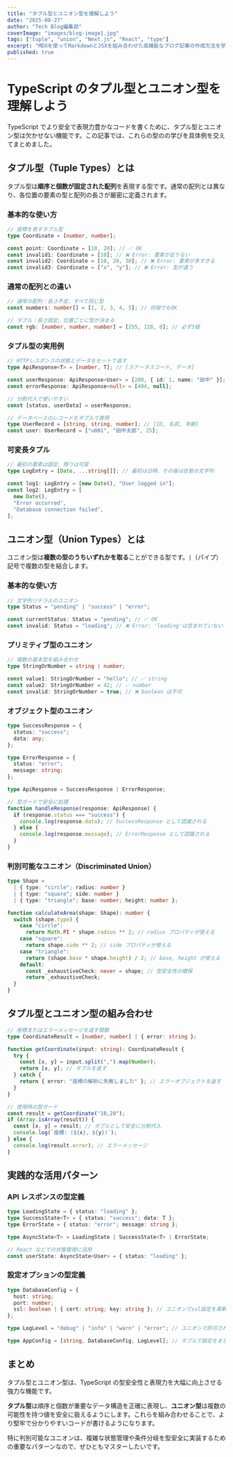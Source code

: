 ```yaml
---
title: "タプル型とユニオン型を理解しよう"
date: "2025-08-27"
author: "Tech Blog編集部"
coverImage: "images/blog-image1.jpg"
tags: ["tuple", "union", "Next.js", "React", "type"]
excerpt: "MDXを使ってMarkdownとJSXを組み合わせた高機能なブログ記事の作成方法を学びましょう。"
published: true
---
```


# TypeScript のタプル型とユニオン型を理解しよう

TypeScript でより安全で表現力豊かなコードを書くために、タプル型とユニオン型は欠かせない機能です。この記事では、これらの型のの学びを具体例を交えてまとめました。

## タプル型（Tuple Types）とは

タプル型は**順序と個数が固定された配列**を表現する型です。通常の配列とは異なり、各位置の要素の型と配列の長さが厳密に定義されます。

### 基本的な使い方

```typescript
// 座標を表すタプル型
type Coordinate = [number, number];

const point: Coordinate = [10, 20]; // ✅ OK
const invalid1: Coordinate = [10]; // ❌ Error: 要素が足りない
const invalid2: Coordinate = [10, 20, 30]; // ❌ Error: 要素が多すぎる
const invalid3: Coordinate = ["x", "y"]; // ❌ Error: 型が違う
```

### 通常の配列との違い

```typescript
// 通常の配列：長さ不定、すべて同じ型
const numbers: number[] = [1, 2, 3, 4, 5]; // 何個でもOK

// タプル：長さ固定、位置ごとに型が決まる
const rgb: [number, number, number] = [255, 128, 0]; // 必ず3個
```

### タプル型の実用例

```typescript
// HTTPレスポンスの状態とデータをセットで返す
type ApiResponse<T> = [number, T]; // [ステータスコード, データ]

const userResponse: ApiResponse<User> = [200, { id: 1, name: "田中" }];
const errorResponse: ApiResponse<null> = [404, null];

// 分割代入で使いやすい
const [status, userData] = userResponse;

// データベースのレコードをタプルで表現
type UserRecord = [string, string, number]; // [ID, 名前, 年齢]
const user: UserRecord = ["u001", "田中太郎", 25];
```

### 可変長タプル

```typescript
// 最初の要素は固定、残りは可変
type LogEntry = [Date, ...string[]]; // 最初は日時、その後は任意の文字列

const log1: LogEntry = [new Date(), "User logged in"];
const log2: LogEntry = [
  new Date(),
  "Error occurred",
  "Database connection failed",
];
```

## ユニオン型（Union Types）とは

ユニオン型は**複数の型のうちいずれかを取る**ことができる型です。`|`（パイプ）記号で複数の型を結合します。

### 基本的な使い方

```typescript
// 文字列リテラルのユニオン
type Status = "pending" | "success" | "error";

const currentStatus: Status = "pending"; // ✅ OK
const invalid: Status = "loading"; // ❌ Error: 'loading'は含まれていない
```

### プリミティブ型のユニオン

```typescript
// 複数の基本型を組み合わせ
type StringOrNumber = string | number;

const value1: StringOrNumber = "hello"; // ✅ string
const value2: StringOrNumber = 42; // ✅ number
const invalid: StringOrNumber = true; // ❌ boolean は不可
```

### オブジェクト型のユニオン

```typescript
type SuccessResponse = {
  status: "success";
  data: any;
};

type ErrorResponse = {
  status: "error";
  message: string;
};

type ApiResponse = SuccessResponse | ErrorResponse;

// 型ガードで安全に処理
function handleResponse(response: ApiResponse) {
  if (response.status === "success") {
    console.log(response.data); // SuccessResponse として認識される
  } else {
    console.log(response.message); // ErrorResponse として認識される
  }
}
```

### 判別可能なユニオン（Discriminated Union）

```typescript
type Shape =
  | { type: "circle"; radius: number }
  | { type: "square"; side: number }
  | { type: "triangle"; base: number; height: number };

function calculateArea(shape: Shape): number {
  switch (shape.type) {
    case "circle":
      return Math.PI * shape.radius ** 2; // radius プロパティが使える
    case "square":
      return shape.side ** 2; // side プロパティが使える
    case "triangle":
      return (shape.base * shape.height) / 2; // base, height が使える
    default:
      const _exhaustiveCheck: never = shape; // 型安全性の確保
      return _exhaustiveCheck;
  }
}
```

## タプル型とユニオン型の組み合わせ

```typescript
// 座標またはエラーメッセージを返す関数
type CoordinateResult = [number, number] | { error: string };

function getCoordinate(input: string): CoordinateResult {
  try {
    const [x, y] = input.split(",").map(Number);
    return [x, y]; // タプルを返す
  } catch {
    return { error: "座標の解析に失敗しました" }; // エラーオブジェクトを返す
  }
}

// 使用時の型ガード
const result = getCoordinate("10,20");
if (Array.isArray(result)) {
  const [x, y] = result; // タプルとして安全に分割代入
  console.log(`座標: (${x}, ${y})`);
} else {
  console.log(result.error); // エラーメッセージ
}
```

## 実践的な活用パターン

### API レスポンスの型定義

```typescript
type LoadingState = { status: "loading" };
type SuccessState<T> = { status: "success"; data: T };
type ErrorState = { status: "error"; message: string };

type AsyncState<T> = LoadingState | SuccessState<T> | ErrorState;

// React などでの状態管理に活用
const userState: AsyncState<User> = { status: "loading" };
```

### 設定オプションの型定義

```typescript
type DatabaseConfig = {
  host: string;
  port: number;
  ssl: boolean | { cert: string; key: string }; // ユニオンでssl設定を柔軟に
};

type LogLevel = "debug" | "info" | "warn" | "error"; // ユニオンで許可された値のみ

type AppConfig = [string, DatabaseConfig, LogLevel]; // タプルで設定をまとめて管理
```

## まとめ

タプル型とユニオン型は、TypeScript の型安全性と表現力を大幅に向上させる強力な機能です。

**タプル型**は順序と個数が重要なデータ構造を正確に表現し、**ユニオン型**は複数の可能性を持つ値を安全に扱えるようにします。これらを組み合わせることで、より堅牢で分かりやすいコードが書けるようになります。

特に判別可能なユニオンは、複雑な状態管理や条件分岐を型安全に実装するための重要なパターンなので、ぜひともマスターしたいです。
